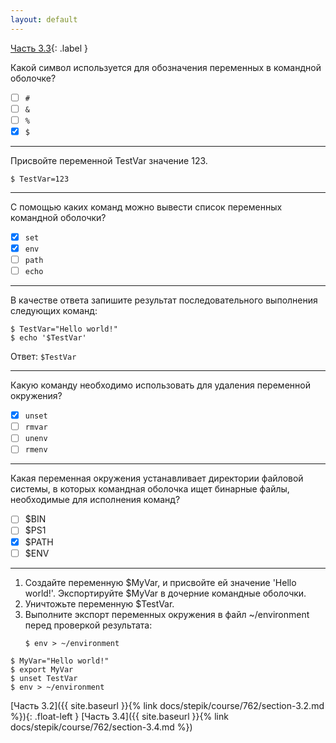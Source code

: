 ```yaml
---
layout: default
---
```


<span>[Часть 3.3](){: .label }</span>

Какой символ используется для обозначения переменных в командной оболочке?

- [ ] `#`
- [ ] `&`
- [ ] `%`
- [x] `$`

---

Присвойте переменной TestVar значение 123.

```shell
$ TestVar=123
```

---

С помощью каких команд можно вывести список переменных командной оболочки?

- [x] `set`
- [x] `env`
- [ ] `path`
- [ ] `echo`

---

В качестве ответа запишите результат последовательного выполнения следующих
команд:
```shell
$ TestVar="Hello world!"
$ echo '$TestVar'
```

Ответ: `$TestVar`

---

Какую команду необходимо использовать для удаления переменной окружения?

- [x] `unset`
- [ ] `rmvar`
- [ ] `unenv`
- [ ] `rmenv`

---

Какая переменная окружения устанавливает директории файловой системы, в которых
командная оболочка ищет бинарные файлы, необходимые для исполнения команд?

- [ ] $BIN
- [ ] $PS1
- [x] $PATH
- [ ] $ENV

---

1. Создайте переменную $MyVar, и присвойте ей значение 'Hello world!'.
   Экспортируйте $MyVar в дочерние командные оболочки.
2. Уничтожьте переменную $TestVar.
3. Выполните экспорт переменных окружения в файл ~/environment перед проверкой
   результата:
   ```shell
   $ env > ~/environment
   ```

```shell
$ MyVar="Hello world!"
$ export MyVar
$ unset TestVar
$ env > ~/environment
```

<span class="d-block text-right">
  [Часть 3.2]({{ site.baseurl }}{% link docs/stepik/course/762/section-3.2.md %}){: .float-left }
  [Часть 3.4]({{ site.baseurl }}{% link docs/stepik/course/762/section-3.4.md %})
</span>
